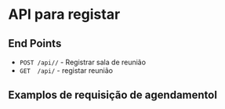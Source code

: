 # API para registar

## End Points

* `POST /api//` - Registrar sala de reunião
* `GET  /api/` - registar reunião

## Examplos de requisição de agendamentol
